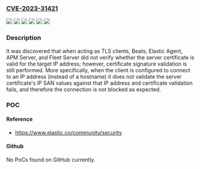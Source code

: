 ### [CVE-2023-31421](https://cve.mitre.org/cgi-bin/cvename.cgi?name=CVE-2023-31421)
![](https://img.shields.io/static/v1?label=Product&message=APM%20Server&color=blue)
![](https://img.shields.io/static/v1?label=Product&message=Beats&color=blue)
![](https://img.shields.io/static/v1?label=Product&message=Elastic%20Agent&color=blue)
![](https://img.shields.io/static/v1?label=Product&message=Fleet%20Server&color=blue)
![](https://img.shields.io/static/v1?label=Version&message=8.0.0%2C%208.9.2%20&color=brightgreen)
![](https://img.shields.io/static/v1?label=Vulnerability&message=CWE-295%3A%20Improper%20Certificate%20Validation&color=brightgreen)

### Description

It was discovered that when acting as TLS clients, Beats, Elastic Agent, APM Server, and Fleet Server did not verify whether the server certificate is valid for the target IP address; however, certificate signature validation is still performed. More specifically, when the client is configured to connect to an IP address (instead of a hostname) it does not validate the server certificate's IP SAN values against that IP address and certificate validation fails, and therefore the connection is not blocked as expected.

### POC

#### Reference
- https://www.elastic.co/community/security

#### Github
No PoCs found on GitHub currently.


